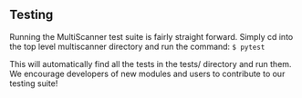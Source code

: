 Testing
-------
Running the MultiScanner test suite is fairly straight forward. Simply cd into the top level multiscanner directory and run the command: ```$ pytest```

This will automatically find all the tests in the tests/ directory and run them. We encourage developers of new modules and users to contribute to our testing suite!
